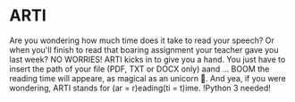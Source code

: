# ARTI
Are you wondering how much time does it take to read your speech? Or when you'll finish to read that boaring assignment your teacher gave you last week? NO WORRIES! ARTI kicks in to give you a hand. You just have to insert the path of your file (PDF, TXT or DOCX only) aand ... BOOM the reading time will appeare, as magical as an unicorn 🦄.
And yea, if you were wondering, ARTI stands for (ar = r)eading(ti = t)ime.
!Python 3 needed!
